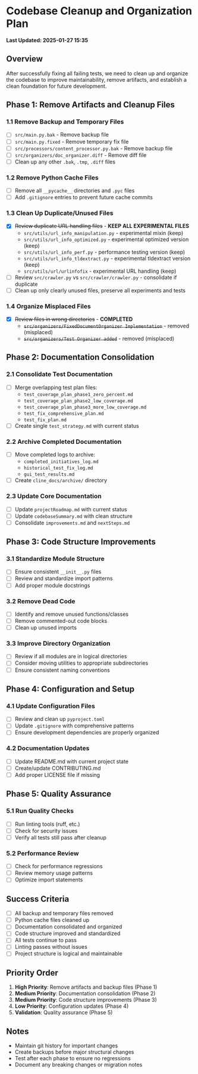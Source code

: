 # Codebase Cleanup and Organization Plan

**Last Updated: 2025-01-27 15:35**

## Overview
After successfully fixing all failing tests, we need to clean up and organize the codebase to improve maintainability, remove artifacts, and establish a clean foundation for future development.

## Phase 1: Remove Artifacts and Cleanup Files

### 1.1 Remove Backup and Temporary Files
- [ ] `src/main.py.bak` - Remove backup file
- [ ] `src/main.py.fixed` - Remove temporary fix file
- [ ] `src/processors/content_processor.py.bak` - Remove backup file
- [ ] `src/organizers/doc_organizer.diff` - Remove diff file
- [ ] Clean up any other `.bak`, `.tmp`, `.diff` files

### 1.2 Remove Python Cache Files
- [ ] Remove all `__pycache__` directories and `.pyc` files
- [ ] Add `.gitignore` entries to prevent future cache commits

### 1.3 Clean Up Duplicate/Unused Files
- [x] ~~Review duplicate URL handling files~~ - **KEEP ALL EXPERIMENTAL FILES**
  - `src/utils/url_info_manipulation.py` - experimental mixin (keep)
  - `src/utils/url_info_optimized.py` - experimental optimized version (keep)
  - `src/utils/url_info_perf.py` - performance testing version (keep)
  - `src/utils/url_info_tldextract.py` - experimental tldextract version (keep)
  - `src/utils/url/urlinfofix` - experimental URL handling (keep)
- [ ] Review `src/crawler.py` vs `src/crawler/crawler.py` - consolidate if duplicate
- [ ] Clean up only clearly unused files, preserve all experiments and tests

### 1.4 Organize Misplaced Files
- [x] ~~Review files in wrong directories~~ - **COMPLETED**
  - ~~`src/organizers/FixedDocumentOrganizer Implementation`~~ - removed (misplaced)
  - ~~`src/organizers/Test Organizer added`~~ - removed (misplaced)

## Phase 2: Documentation Consolidation

### 2.1 Consolidate Test Documentation
- [ ] Merge overlapping test plan files:
  - `test_coverage_plan_phase1_zero_percent.md`
  - `test_coverage_plan_phase2_low_coverage.md`
  - `test_coverage_plan_phase3_more_low_coverage.md`
  - `test_fix_comprehensive_plan.md`
  - `test_fix_plan.md`
- [ ] Create single `test_strategy.md` with current status

### 2.2 Archive Completed Documentation
- [ ] Move completed logs to archive:
  - `completed_initiatives_log.md`
  - `historical_test_fix_log.md`
  - `gui_test_results.md`
- [ ] Create `cline_docs/archive/` directory

### 2.3 Update Core Documentation
- [ ] Update `projectRoadmap.md` with current status
- [ ] Update `codebaseSummary.md` with clean structure
- [ ] Consolidate `improvements.md` and `nextSteps.md`

## Phase 3: Code Structure Improvements

### 3.1 Standardize Module Structure
- [ ] Ensure consistent `__init__.py` files
- [ ] Review and standardize import patterns
- [ ] Add proper module docstrings

### 3.2 Remove Dead Code
- [ ] Identify and remove unused functions/classes
- [ ] Remove commented-out code blocks
- [ ] Clean up unused imports

### 3.3 Improve Directory Organization
- [ ] Review if all modules are in logical directories
- [ ] Consider moving utilities to appropriate subdirectories
- [ ] Ensure consistent naming conventions

## Phase 4: Configuration and Setup

### 4.1 Update Configuration Files
- [ ] Review and clean up `pyproject.toml`
- [ ] Update `.gitignore` with comprehensive patterns
- [ ] Ensure development dependencies are properly organized

### 4.2 Documentation Updates
- [ ] Update README.md with current project state
- [ ] Create/update CONTRIBUTING.md
- [ ] Add proper LICENSE file if missing

## Phase 5: Quality Assurance

### 5.1 Run Quality Checks
- [ ] Run linting tools (ruff, etc.)
- [ ] Check for security issues
- [ ] Verify all tests still pass after cleanup

### 5.2 Performance Review
- [ ] Check for performance regressions
- [ ] Review memory usage patterns
- [ ] Optimize import statements

## Success Criteria

- [ ] All backup and temporary files removed
- [ ] Python cache files cleaned up
- [ ] Documentation consolidated and organized
- [ ] Code structure improved and standardized
- [ ] All tests continue to pass
- [ ] Linting passes without issues
- [ ] Project structure is logical and maintainable

## Priority Order

1. **High Priority**: Remove artifacts and backup files (Phase 1)
2. **Medium Priority**: Documentation consolidation (Phase 2)
3. **Medium Priority**: Code structure improvements (Phase 3)
4. **Low Priority**: Configuration updates (Phase 4)
5. **Validation**: Quality assurance (Phase 5)

## Notes

- Maintain git history for important changes
- Create backups before major structural changes
- Test after each phase to ensure no regressions
- Document any breaking changes or migration notes
